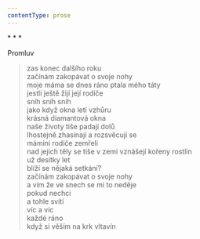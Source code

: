 ```yaml
---
contentType: prose
---
```


\* \* \*

Promluv

> zas konec dalšího roku  
> začínám zakopávat o svoje nohy  
> moje máma se dnes ráno ptala mého táty  
> jestli ještě žijí její rodiče  
> sníh sníh sníh  
> jako když okna letí vzhůru  
> krásná diamantová okna  
> naše životy tiše padají dolů  
> lhostejně zhasínají a rozsvěcují se  
> mámini rodiče zemřeli  
> nad jejich těly se tiše v zemi vznášejí kořeny rostlin  
> už desítky let  
> blíží se nějaká setkání?  
> začínám zakopávat o svoje nohy  
> a vím že ve snech se mi to neděje  
> pokud nechci  
> a tohle svítí  
> víc a víc  
> každé ráno  
> když si věším na krk vltavín
